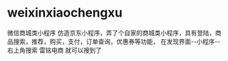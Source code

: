 # weixinxiaochengxu
微信商城类小程序
仿造京东小程序，弄了个自家的商城类小程序，具有登陆，商品搜索，推荐，购买，支付，订单查询，优惠券等功能，
在发现界面--小程序--右上角搜索  雷铭电商 就可以搜到了  

